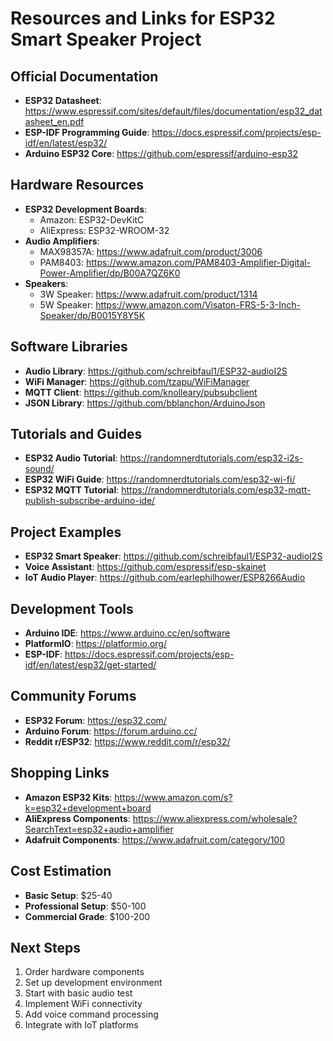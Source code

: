 # Resources and Links for ESP32 Smart Speaker Project

## Official Documentation
- **ESP32 Datasheet**: https://www.espressif.com/sites/default/files/documentation/esp32_datasheet_en.pdf
- **ESP-IDF Programming Guide**: https://docs.espressif.com/projects/esp-idf/en/latest/esp32/
- **Arduino ESP32 Core**: https://github.com/espressif/arduino-esp32

## Hardware Resources
- **ESP32 Development Boards**: 
  - Amazon: ESP32-DevKitC
  - AliExpress: ESP32-WROOM-32
- **Audio Amplifiers**:
  - MAX98357A: https://www.adafruit.com/product/3006
  - PAM8403: https://www.amazon.com/PAM8403-Amplifier-Digital-Power-Amplifier/dp/B00A7QZ6K0
- **Speakers**:
  - 3W Speaker: https://www.adafruit.com/product/1314
  - 5W Speaker: https://www.amazon.com/Visaton-FRS-5-3-Inch-Speaker/dp/B0015Y8Y5K

## Software Libraries
- **Audio Library**: https://github.com/schreibfaul1/ESP32-audioI2S
- **WiFi Manager**: https://github.com/tzapu/WiFiManager
- **MQTT Client**: https://github.com/knolleary/pubsubclient
- **JSON Library**: https://github.com/bblanchon/ArduinoJson

## Tutorials and Guides
- **ESP32 Audio Tutorial**: https://randomnerdtutorials.com/esp32-i2s-sound/
- **ESP32 WiFi Guide**: https://randomnerdtutorials.com/esp32-wi-fi/
- **ESP32 MQTT Tutorial**: https://randomnerdtutorials.com/esp32-mqtt-publish-subscribe-arduino-ide/

## Project Examples
- **ESP32 Smart Speaker**: https://github.com/schreibfaul1/ESP32-audioI2S
- **Voice Assistant**: https://github.com/espressif/esp-skainet
- **IoT Audio Player**: https://github.com/earlephilhower/ESP8266Audio

## Development Tools
- **Arduino IDE**: https://www.arduino.cc/en/software
- **PlatformIO**: https://platformio.org/
- **ESP-IDF**: https://docs.espressif.com/projects/esp-idf/en/latest/esp32/get-started/

## Community Forums
- **ESP32 Forum**: https://esp32.com/
- **Arduino Forum**: https://forum.arduino.cc/
- **Reddit r/ESP32**: https://www.reddit.com/r/esp32/

## Shopping Links
- **Amazon ESP32 Kits**: https://www.amazon.com/s?k=esp32+development+board
- **AliExpress Components**: https://www.aliexpress.com/wholesale?SearchText=esp32+audio+amplifier
- **Adafruit Components**: https://www.adafruit.com/category/100

## Cost Estimation
- **Basic Setup**: $25-40
- **Professional Setup**: $50-100
- **Commercial Grade**: $100-200

## Next Steps
1. Order hardware components
2. Set up development environment
3. Start with basic audio test
4. Implement WiFi connectivity
5. Add voice command processing
6. Integrate with IoT platforms
